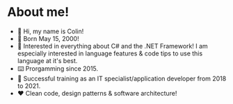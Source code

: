 # About me!

- 👋 Hi, my name is Colin!
- :birthday: Born May 15, 2000!
- 👀 Interested in everything about C# and the .NET Framework! I am especially interested in language features & code tips to use this language at it's best.
- :keyboard: Prorgamming since 2015.
- :school: Successful training as an IT specialist/application developer from 2018 to 2021.
- :heart: Clean code, design patterns & software architecture!


<!---
colinxes/colinxes is a ✨ special ✨ repository because its `README.md` (this file) appears on your GitHub profile.
You can click the Preview link to take a look at your changes.
--->
